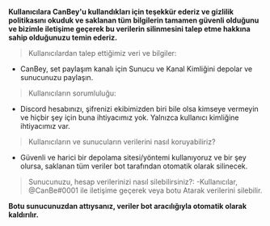 **Kullanıcılara CanBey'u kullandıkları için teşekkür ederiz ve gizlilik politikasını okuduk ve saklanan tüm bilgilerin tamamen güvenli olduğunu ve bizimle iletişime geçerek bu verilerin silinmesini talep etme hakkına sahip olduğunuzu temin ederiz.**

> Kullanıcılardan talep ettiğimiz veri ve bilgiler:
- CanBey, set paylaşım kanalı için Sunucu ve Kanal Kimliğini depolar ve sunucunuzu paylaşın.

> Kullanıcıların sorumluluğu:
- Discord hesabınızı, şifrenizi ekibimizden biri bile olsa kimseye vermeyin ve hiçbir şey için buna ihtiyacımız yok. Yalnızca kullanıcı kimliğine ihtiyacımız var.

> Kullanıcıların ve sunucuların verilerini nasıl koruyabiliriz?
- Güvenli ve harici bir depolama sitesi/yöntemi kullanıyoruz ve bir şey olursa, saklanan tüm veriler bot tarafından otomatik olarak silinecek.

> Sunucunuzu, hesap verilerinizi nasıl silebilirsiniz?:
-Kullanıcılar, @CanBe#0001 ile iletişime geçerek veya botu Atarak verilerini silebilir.

**Botu sunucunuzdan attıysanız, veriler bot aracılığıyla otomatik olarak kaldırılır.**
